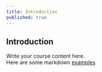 ```yaml
---
title: Introduction
published: true
---
```


## Introduction


Write your course content here.
<br> Here are some markdown [examples](https://course-in-a-box.p2pu.org/modules/content/markdown-and-media/)
